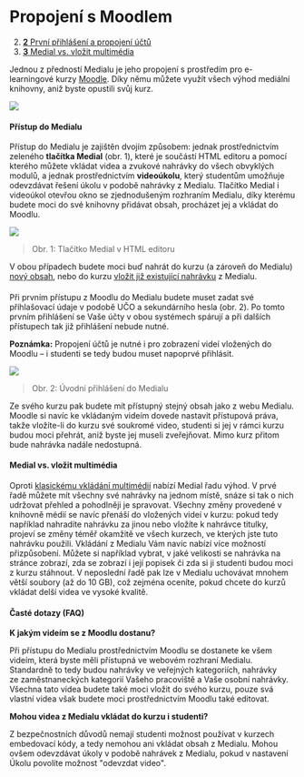 Propojení s Moodlem
===================




2.  [**2** První přihlášení a propojení
    účtů](#TOC-Prvn-p-ihl-en-a-propojen-t-)
3.  [**3** Medial vs. vložit
    multimédia](#TOC-Medial-vs.-vlo-it-multim-dia)


Jednou z předností Medialu je jeho propojení s prostředím pro
e-learningové kurzy [Moodle](http://elf.phil.muni.cz). Díky němu můžete
využít všech výhod mediální knihovny, aniž byste opustili svůj kurz.

![](home/propojeni-s-moodlem/grafik.png)

#### Přístup do Medialu

Přístup do Medialu je zajištěn dvojím způsobem: jednak prostřednictvím
zeleného **tlačítka Medial** (obr. 1), které je součástí HTML editoru a
pomocí kterého můžete vkládat videa a zvukové nahrávky do všech
obvyklých modulů, a jednak prostřednictvím **videoúkolu**, který
studentům umožňuje odevzdávat řešení úkolu v podobě nahrávky z Medialu.
Tlačítko Medial i videoúkol otevřou okno se zjednodušeným rozhraním
Medialu, díky kterému budete moci do své knihovny přidávat obsah,
procházet jej a vkládat do Moodlu.



![](home/propojeni-s-moodlem/Tla%C4%8D%C3%ADtko%20Medial%20v%20HTML%20editoru.png)

> Obr. 1: Tlačítko Medial v HTML editoru
> 

V obou případech budete moci buď nahrát do kurzu (a zároveň do Medialu)
[nový obsah](/home/jak-vkladat-obsah-prostrednictvim-moodlu), nebo do
kurzu [vložit již existující
nahrávku](/home/jak-muazu-sva-videa-sirit#TOC-Sd-len-obsahu-v-Moodlu) z
Medialu.

#### 

Při prvním přístupu z Moodlu do Medialu budete muset zadat své
přihlašovací údaje v podobě UČO a sekundárního hesla (obr. 2). Po tomto
prvním přihlášení se Vaše účty v obou systémech spárují a při dalších
přístupech tak již přihlášení nebude nutné.

**Poznámka:** Propojení účtů je nutné i pro zobrazení videí vložených do
Moodlu – i studenti se tedy budou muset napoprvé přihlásit.



![](home/propojeni-s-moodlem/Uvodni%20prihlaseni%20do%20medialu.png)

> Obr. 2: Úvodní přihlášení do Medialu
> 

Ze svého kurzu pak budete mít přístupný stejný obsah jako z webu
Medialu. Moodle si navíc ke vkládaným videím dovede nastavit přístupová
práva, takže vložíte-li do kurzu své soukromé video, studenti si jej
v rámci kurzu budou moci přehrát, aniž byste jej museli zveřejňovat.
Mimo kurz přitom bude nahrávka nadále nedostupná.

#### Medial vs. vložit multimédia

Oproti [klasickému vkládání
multimédií](http://moodledocs.phil.muni.cz/editace-textu/vkladani-medii/vkladani-zvukovych-nahravek-a-videi)
nabízí Medial řadu výhod. V prvé řadě můžete mít všechny své nahrávky na
jednom místě, snáze si tak o nich udržovat přehled a pohodlněji je
spravovat. Všechny změny provedené v knihovně médií se navíc přenáší do
vložených videí v kurzu: pokud tedy například nahradíte nahrávku za
jinou nebo vložíte k nahrávce titulky, projeví se změny téměř okamžitě
ve všech kurzech, ve kterých jste tuto nahrávku použili. Vkládání z
Medialu Vám navíc nabízí více možností přizpůsobení. Můžete si například
vybrat, v jaké velikosti se nahrávka na stránce zobrazí, zda se zobrazí
i její popisek či zda si ji studenti budou moci z kurzu stáhnout. V
neposlední řadě pak lze v Medialu uchovávat mnohem větší soubory (až do
10 GB), což zejména oceníte, pokud chcete do kurzů vkládat delší videa
ve vysoké kvalitě.

#### Časté dotazy (FAQ)

**K jakým videím se z Moodlu dostanu?**

Při přístupu do Medialu prostřednictvím Moodlu se dostanete ke všem
videím, která byste měli přístupná ve webovém rozhraní Medialu.
Standardně to tedy budou nahrávky ve veřejných kategoriích, nahrávky
ze zaměstnaneckých kategorií Vašeho pracoviště a Vaše osobní nahrávky.
Všechna tato videa budete také moci vložit do svého kurzu, pouze svá
vlastní videa však budete moci prostřednictvím Moodlu také editovat.


**Mohou videa z Medialu vkládat do kurzu i studenti?**

Z bezpečnostních důvodů nemají studenti možnost používat v kurzech
embedovací kódy, a tedy nemohou ani vkládat obsah z Medialu. Mohou ovšem
odevzdávat úkoly v podobě nahrávek z Medialu, pokud v nastavení Úkolu
povolíte možnost "odevzdat video".
